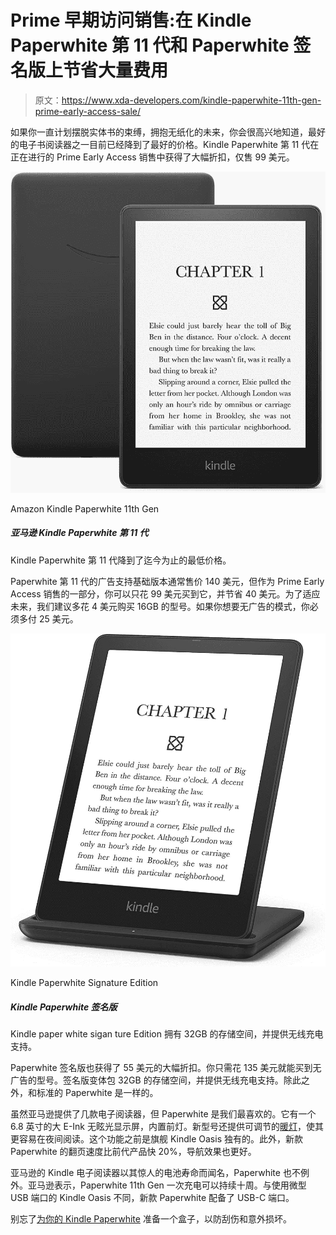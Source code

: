 # Prime 早期访问销售:在 Kindle Paperwhite 第 11 代和 Paperwhite 签名版上节省大量费用

> 原文：<https://www.xda-developers.com/kindle-paperwhite-11th-gen-prime-early-access-sale/>

如果你一直计划摆脱实体书的束缚，拥抱无纸化的未来，你会很高兴地知道，最好的电子书阅读器之一目前已经降到了最好的价格。Kindle Paperwhite 第 11 代在正在进行的 Prime Early Access 销售中获得了大幅折扣，仅售 99 美元。

 <picture>![The Kindle Paperwhite 11th Gen is down to its best price yet.](img/ed3121acc98bc52671c41d9ad7b8ae48.png)</picture> 

Amazon Kindle Paperwhite 11th Gen

##### 亚马逊 Kindle Paperwhite 第 11 代

Kindle Paperwhite 第 11 代降到了迄今为止的最低价格。

Paperwhite 第 11 代的广告支持基础版本通常售价 140 美元，但作为 Prime Early Access 销售的一部分，你可以只花 99 美元买到它，并节省 40 美元。为了适应未来，我们建议多花 4 美元购买 16GB 的型号。如果你想要无广告的模式，你必须多付 25 美元。

 <picture>![The Kindle Paperwhite Siganture Edition packs 32GB of storage and offers wireless charging support.](img/81fc309ed156802c36b0726d56bf26a4.png)</picture> 

Kindle Paperwhite Signature Edition

##### Kindle Paperwhite 签名版

Kindle paper white sigan ture Edition 拥有 32GB 的存储空间，并提供无线充电支持。

Paperwhite 签名版也获得了 55 美元的大幅折扣。你只需花 135 美元就能买到无广告的型号。签名版变体包 32GB 的存储空间，并提供无线充电支持。除此之外，和标准的 Paperwhite 是一样的。

虽然亚马逊提供了几款电子阅读器，但 Paperwhite 是我们最喜欢的。它有一个 6.8 英寸的大 E-Ink 无眩光显示屏，内置前灯。新型号还提供可调节的[暖灯](https://www.xda-developers.com/how-to-enable-warm-light-amazon-kindle/)，使其更容易在夜间阅读。这个功能之前是旗舰 Kindle Oasis 独有的。此外，新款 Paperwhite 的翻页速度比前代产品快 20%，导航效果也更好。

亚马逊的 Kindle 电子阅读器以其惊人的电池寿命而闻名，Paperwhite 也不例外。亚马逊表示，Paperwhite 11th Gen 一次充电可以持续十周。与使用微型 USB 端口的 Kindle Oasis 不同，新款 Paperwhite 配备了 USB-C 端口。

别忘了[为你的 Kindle Paperwhite](https://www.xda-developers.com/best-amazon-kindle-paperwhite-cases/) 准备一个盒子，以防刮伤和意外损坏。